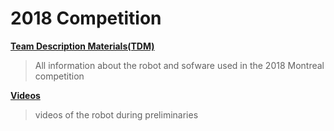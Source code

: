 # 2018 Competition

**[Team Description Materials(TDM)](TDP)**

>All information about the robot and sofware used in the 2018 Montreal competition

**[Videos](videos)**

>videos of the robot during preliminaries 
